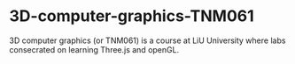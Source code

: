# 3D-computer-graphics-TNM061
3D computer graphics (or TNM061) is a course at LiU University where labs consecrated on learning Three.js and openGL.  
